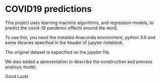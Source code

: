 # COVID19 predictions

This project uses learning machine algorithms, and regression models, to predict the covid-19 pandemic effects around the word.

To use this, you need the installed Anaconda environment, python 3.6 and some libraries specified in the header of jupyter notebook.

The original dataset is especified on the jupyter file.

We also added a apresentation to describe the construction and process analisys model.

Good Luck!


